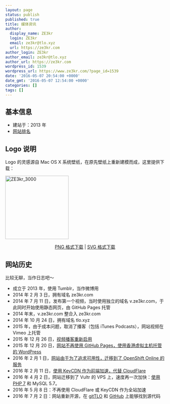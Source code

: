 ```yaml
---
layout: page
status: publish
published: true
title: 媒体资讯
author:
  display_name: ZE3kr
  login: ZE3kr
  email: ze3kr@tlo.xyz
  url: https://ze3kr.com
author_login: ZE3kr
author_email: ze3kr@tlo.xyz
author_url: https://ze3kr.com
wordpress_id: 1539
wordpress_url: https://www.ze3kr.com/?page_id=1539
date: '2016-05-07 20:54:00 +0000'
date_gmt: '2016-05-07 12:54:00 +0000'
categories: []
tags: []
---
```

<h2>基本信息</h2>
<ul>
<li>建站于：2013 年</li>
<li><a href="http://www.alexa.com/siteinfo/ze3kr.com" target="_blank">网站排名</a></li>
</ul>
<h2>Logo 说明</h2>
<p>Logo 的灵感源自 Mac OS X 系统壁纸，在原先壁纸上重新建模而成，这里提供下载：</p>
<p><img class="aligncenter size-thumbnail wp-image-1432" src="https://s3.tlo.link/sites/2/20160325182529/ZE3kr_3000-200x200.png" alt="ZE3kr_3000" width="200" height="200" /></p>
<p style="text-align: center;"><a href="https://s3.tlo.link/sites/2/20160325182529/ZE3kr_3000.png" target="_blank">PNG 格式下载</a> | <a href="https://s3.tlo.link/my-uploads/ZE3kr.svg" target="_blank">SVG 格式下载</a></p>
<h2>网站历史</h2>
<p>比较无聊，当作日志吧～</p>
<ul>
<li>成立于 2013 年，使用 Tumblr，当作微博用</li>
<li>2014 年 2 月 3 日，拥有域名 ze3kr.com</li>
<li>2014 年 7 月 11 日，发布第一个视频，当时使用独立的域名 v.ze3kr.com，于此同时开始使用静态网页，由 GitHub Pages 托管</li>
<li>2014 年末，v.ze3kr.com 整合入 ze3kr.com</li>
<li>2014 年 10 月 24 日，拥有域名 tlo.xyz</li>
<li>2015 年，由于成本问题，取消了播客（包括 iTunes Podcasts），网站视频在 Vimeo 上托管</li>
<li>2015 年 12 月 26 日，<a href="https://ze3kr.com/2015/12/podcast-2/">视频播客重新启用</a></li>
<li>2015 年 12 月 20 日，<a href="https://ze3kr.com/2015/12/site-update/">网站不再使用 GitHub Pages，使用香港虚拟主机托管的 WordPress</a></li>
<li>2016 年 2 月 1 日，<a href="https://ze3kr.com/2015/08/github-sync-to-gitcafe/">网站由于为了追求可用性，迁移到了 OpenShift Online 的服务</a></li>
<li>2016 年 2 月 11 日，<a href="https://ze3kr.com/2016/02/this-site-uses-keycdn-as-a-front-end-to-speed-up-instead-of-cloudflare/">使用 KeyCDN 作为前端加速，代替 CloudFlare</a></li>
<li>2016 年 4 月 2 日，网站迁移到了 Vultr 的 VPS 上，速度再一次加快：<a href="https://ze3kr.com/2016/04/%e6%9c%ac%e7%ab%99%e4%bd%bf%e7%94%a8php7-0/">使用 PHP 7</a> 和 MySQL 5.7。</li>
<li>2016 年 5 月 8 日：不再使用 CloudFlare 或 KeyCDN 作为全站加速</li>
<li>2016 年 7 月 2 日：网站重新开源，在 <a href="https://git.tlo.xyz/ZE3kr/ZE3kr.com" target="_blank">gitTLO</a> 和 <a href="https://github.com/ZE3kr/ZE3kr.com" target="_blank">GitHub</a> 上能够找到源代码</li>
</ul>
